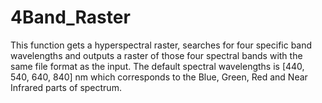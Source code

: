# 4Band_Raster
This function gets a hyperspectral raster, searches for four specific band wavelengths and outputs a raster of those four spectral bands with the same file format as the input. The default spectral wavelengths is [440, 540, 640, 840] nm which corresponds to the Blue, Green, Red and Near Infrared parts of spectrum. 
